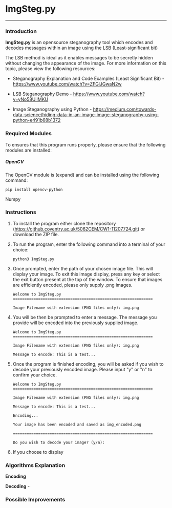 # ImgSteg.py

---
### **Introduction**

**ImgSteg.py** is an opensource steganography tool which encodes and decodes messages within an image using the LSB (Least-significant bit)

The LSB method is ideal as it enables messages to be secretly hidden without changing the appearance of the image. For more information on this topic, please view the following resources:

- Steganography Explanation and Code Examples (Least Significant Bit) - https://www.youtube.com/watch?v=ZFGlJGwaN2w

- LSB Steganography Demo - https://www.youtube.com/watch?v=yNo58UiIMKU

- Image Steganography using Python - https://medium.com/towards-data-science/hiding-data-in-an-image-image-steganography-using-python-e491b68b1372

### Required Modules

To ensures that this program runs properly, please ensure that the following modules are installed:

##### OpenCV

The OpenCV module is (expand) and can be installed using the following command:

```shell
pip install opencv-python
```
Numpy




### Instructions

1. To install the program either clone the repository (https://github.coventry.ac.uk/5062CEM/CW1-11207724.git) or download the ZIP file. 


2. To run the program, enter the following command into a terminal of your choice:

   ```Shell
   python3 ImgSteg.py
   ```

3. Once prompted, enter the path of your chosen image file. This will display your image. To exit this image display, press any key or select the exit button present at the top of the window. To ensure that images are efficiently encoded, please only supply .png images.

   ```
   Welcome to ImgSteg.py
   =============================================================
   
   Image Filename with extension (PNG files only): img.png
   ```


3. You will be then be prompted to enter a message. The message you provide will be encoded into the previously supplied image.

   ```
   Welcome to ImgSteg.py
   =============================================================
   
   Image Filename with extension (PNG files only): img.png
   
   Message to encode: This is a test...
   ```
   
4. Once the program is finished encoding, you will be asked if you wish to decode your previously encoded image. Please input "y" or "n" to confirm your choice.
   
   ```
   Welcome to ImgSteg.py
   =============================================================
   
   Image Filename with extension (PNG files only): img.png
   
   Message to encode: This is a test...
   
   Encoding...
   
   Your image has been encoded and saved as img_encoded.png
   
   =============================================================
   
   Do you wish to decode your image? (y/n):
   
   ```

5. If you choose to display 

### Algorithms Explanation

**Encoding**



**Decoding** - 


### Possible Improvements






